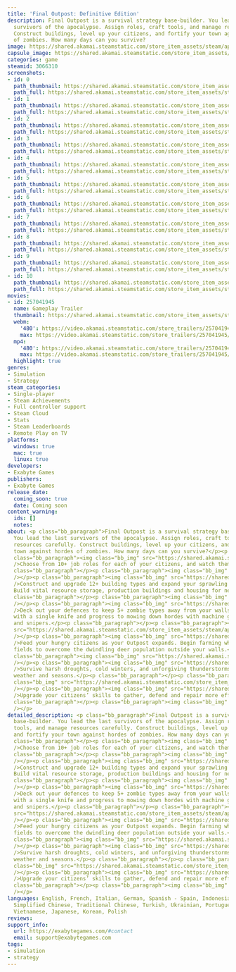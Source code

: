 ```yaml
---
title: 'Final Outpost: Definitive Edition'
description: Final Outpost is a survival strategy base-builder. You lead the last
  survivors of the apocalypse. Assign roles, craft tools, and manage resources carefully.
  Construct buildings, level up your citizens, and fortify your town against hordes
  of zombies. How many days can you survive?
image: https://shared.akamai.steamstatic.com/store_item_assets/steam/apps/3066310/header.jpg?t=1733917396
capsule_image: https://shared.akamai.steamstatic.com/store_item_assets/steam/apps/3066310/11bd39c4a51fe90f1d417412b1235a4e0e71cda7/capsule_231x87.jpg?t=1733917396
categories: game
steamid: 3066310
screenshots:
- id: 0
  path_thumbnail: https://shared.akamai.steamstatic.com/store_item_assets/steam/apps/3066310/ss_ca3bfbb225235fefe786072e855c1469de75c4b5.600x338.jpg?t=1733917396
  path_full: https://shared.akamai.steamstatic.com/store_item_assets/steam/apps/3066310/ss_ca3bfbb225235fefe786072e855c1469de75c4b5.1920x1080.jpg?t=1733917396
- id: 1
  path_thumbnail: https://shared.akamai.steamstatic.com/store_item_assets/steam/apps/3066310/ss_63b31748ecd341f158415c1e344b41d3d4b61140.600x338.jpg?t=1733917396
  path_full: https://shared.akamai.steamstatic.com/store_item_assets/steam/apps/3066310/ss_63b31748ecd341f158415c1e344b41d3d4b61140.1920x1080.jpg?t=1733917396
- id: 2
  path_thumbnail: https://shared.akamai.steamstatic.com/store_item_assets/steam/apps/3066310/ss_62595398b492bfaf2b376b512bc5c02ce73b9553.600x338.jpg?t=1733917396
  path_full: https://shared.akamai.steamstatic.com/store_item_assets/steam/apps/3066310/ss_62595398b492bfaf2b376b512bc5c02ce73b9553.1920x1080.jpg?t=1733917396
- id: 3
  path_thumbnail: https://shared.akamai.steamstatic.com/store_item_assets/steam/apps/3066310/ss_bf3fd50b0fb23ad89e0cca0f1965c6f06961deda.600x338.jpg?t=1733917396
  path_full: https://shared.akamai.steamstatic.com/store_item_assets/steam/apps/3066310/ss_bf3fd50b0fb23ad89e0cca0f1965c6f06961deda.1920x1080.jpg?t=1733917396
- id: 4
  path_thumbnail: https://shared.akamai.steamstatic.com/store_item_assets/steam/apps/3066310/ss_1cf6fe391b1aaccaa310948e71edd63be35ec181.600x338.jpg?t=1733917396
  path_full: https://shared.akamai.steamstatic.com/store_item_assets/steam/apps/3066310/ss_1cf6fe391b1aaccaa310948e71edd63be35ec181.1920x1080.jpg?t=1733917396
- id: 5
  path_thumbnail: https://shared.akamai.steamstatic.com/store_item_assets/steam/apps/3066310/ss_664f0e5508c6638a59f069213e6b0b3127499276.600x338.jpg?t=1733917396
  path_full: https://shared.akamai.steamstatic.com/store_item_assets/steam/apps/3066310/ss_664f0e5508c6638a59f069213e6b0b3127499276.1920x1080.jpg?t=1733917396
- id: 6
  path_thumbnail: https://shared.akamai.steamstatic.com/store_item_assets/steam/apps/3066310/ss_1c38cfb11cecf4c94037e81f1d9329dd1153be06.600x338.jpg?t=1733917396
  path_full: https://shared.akamai.steamstatic.com/store_item_assets/steam/apps/3066310/ss_1c38cfb11cecf4c94037e81f1d9329dd1153be06.1920x1080.jpg?t=1733917396
- id: 7
  path_thumbnail: https://shared.akamai.steamstatic.com/store_item_assets/steam/apps/3066310/ss_fe3bffaaf9d65675144f633c3eaf4b28e102759b.600x338.jpg?t=1733917396
  path_full: https://shared.akamai.steamstatic.com/store_item_assets/steam/apps/3066310/ss_fe3bffaaf9d65675144f633c3eaf4b28e102759b.1920x1080.jpg?t=1733917396
- id: 8
  path_thumbnail: https://shared.akamai.steamstatic.com/store_item_assets/steam/apps/3066310/ss_c118fb3ea4dd46911ea1dfc356e9c73bae540cf0.600x338.jpg?t=1733917396
  path_full: https://shared.akamai.steamstatic.com/store_item_assets/steam/apps/3066310/ss_c118fb3ea4dd46911ea1dfc356e9c73bae540cf0.1920x1080.jpg?t=1733917396
- id: 9
  path_thumbnail: https://shared.akamai.steamstatic.com/store_item_assets/steam/apps/3066310/ss_0a83f59ade57f3b0f6bc5537c6f4ff964b5f579a.600x338.jpg?t=1733917396
  path_full: https://shared.akamai.steamstatic.com/store_item_assets/steam/apps/3066310/ss_0a83f59ade57f3b0f6bc5537c6f4ff964b5f579a.1920x1080.jpg?t=1733917396
- id: 10
  path_thumbnail: https://shared.akamai.steamstatic.com/store_item_assets/steam/apps/3066310/ss_98c281e601941eb28d0828406e5159e805aec05c.600x338.jpg?t=1733917396
  path_full: https://shared.akamai.steamstatic.com/store_item_assets/steam/apps/3066310/ss_98c281e601941eb28d0828406e5159e805aec05c.1920x1080.jpg?t=1733917396
movies:
- id: 257041945
  name: Gameplay Trailer
  thumbnail: https://shared.akamai.steamstatic.com/store_item_assets/steam/apps/257041945/movie.293x165.jpg?t=1722715664
  webm:
    '480': https://video.akamai.steamstatic.com/store_trailers/257041945/movie480_vp9.webm?t=1722715664
    max: https://video.akamai.steamstatic.com/store_trailers/257041945/movie_max_vp9.webm?t=1722715664
  mp4:
    '480': https://video.akamai.steamstatic.com/store_trailers/257041945/movie480.mp4?t=1722715664
    max: https://video.akamai.steamstatic.com/store_trailers/257041945/movie_max.mp4?t=1722715664
  highlight: true
genres:
- Simulation
- Strategy
steam_categories:
- Single-player
- Steam Achievements
- Full controller support
- Steam Cloud
- Stats
- Steam Leaderboards
- Remote Play on TV
platforms:
  windows: true
  mac: true
  linux: true
developers:
- Exabyte Games
publishers:
- Exabyte Games
release_date:
  coming_soon: true
  date: Coming soon
content_warning:
  ids: []
  notes:
about: <p class="bb_paragraph">Final Outpost is a survival strategy base-builder.
  You lead the last survivors of the apocalypse. Assign roles, craft tools, and manage
  resources carefully. Construct buildings, level up your citizens, and fortify your
  town against hordes of zombies. How many days can you survive?</p><p class="bb_paragraph"></p><p
  class="bb_paragraph"><img class="bb_img" src="https://shared.akamai.steamstatic.com/store_item_assets/steam/apps/3066310/extras/1_en.png?t=1733917396"
  />Choose from 10+ job roles for each of your citizens, and watch them get to work!</p><p
  class="bb_paragraph"></p><p class="bb_paragraph"><img class="bb_img" src="https://shared.akamai.steamstatic.com/store_item_assets/steam/apps/3066310/extras/gif_1_jobs.gif?t=1733917396"
  /></p><p class="bb_paragraph"><img class="bb_img" src="https://shared.akamai.steamstatic.com/store_item_assets/steam/apps/3066310/extras/2_en.png?t=1733917396"
  />Construct and upgrade 12+ building types and expand your sprawling settlement.
  Build vital resource storage, production buildings and housing for new survivors.</p><p
  class="bb_paragraph"></p><p class="bb_paragraph"><img class="bb_img" src="https://shared.akamai.steamstatic.com/store_item_assets/steam/apps/3066310/extras/gif_2_build.gif?t=1733917396"
  /></p><p class="bb_paragraph"><img class="bb_img" src="https://shared.akamai.steamstatic.com/store_item_assets/steam/apps/3066310/extras/3_en.png?t=1733917396"
  />Deck out your defences to keep 5+ zombie types away from your walls. Start out
  with a single knife and progress to mowing down hordes with machine guns, crossbows
  and snipers.</p><p class="bb_paragraph"></p><p class="bb_paragraph"><img class="bb_img"
  src="https://shared.akamai.steamstatic.com/store_item_assets/steam/apps/3066310/extras/gif_3_kill.gif?t=1733917396"
  /></p><p class="bb_paragraph"><img class="bb_img" src="https://shared.akamai.steamstatic.com/store_item_assets/steam/apps/3066310/extras/4_en.png?t=1733917396"
  />Feed your hungry citizens as your Outpost expands. Begin farming wheat in your
  fields to overcome the dwindling deer population outside your walls.</p><p class="bb_paragraph"></p><p
  class="bb_paragraph"><img class="bb_img" src="https://shared.akamai.steamstatic.com/store_item_assets/steam/apps/3066310/extras/gif_4_farm.gif?t=1733917396"
  /></p><p class="bb_paragraph"><img class="bb_img" src="https://shared.akamai.steamstatic.com/store_item_assets/steam/apps/3066310/extras/5_en.png?t=1733917396"
  />Survive harsh droughts, cold winters, and unforgiving thunderstorms with simulated
  weather and seasons.</p><p class="bb_paragraph"></p><p class="bb_paragraph"><img
  class="bb_img" src="https://shared.akamai.steamstatic.com/store_item_assets/steam/apps/3066310/extras/gif_5_seasons.gif?t=1733917396"
  /></p><p class="bb_paragraph"><img class="bb_img" src="https://shared.akamai.steamstatic.com/store_item_assets/steam/apps/3066310/extras/6_en.png?t=1733917396"
  />Upgrade your citizens’ skills to gather, defend and repair more efficiently.</p><p
  class="bb_paragraph"></p><p class="bb_paragraph"><img class="bb_img" src="https://shared.akamai.steamstatic.com/store_item_assets/steam/apps/3066310/extras/gif_6_skills.gif?t=1733917396"
  /></p>
detailed_description: <p class="bb_paragraph">Final Outpost is a survival strategy
  base-builder. You lead the last survivors of the apocalypse. Assign roles, craft
  tools, and manage resources carefully. Construct buildings, level up your citizens,
  and fortify your town against hordes of zombies. How many days can you survive?</p><p
  class="bb_paragraph"></p><p class="bb_paragraph"><img class="bb_img" src="https://shared.akamai.steamstatic.com/store_item_assets/steam/apps/3066310/extras/1_en.png?t=1733917396"
  />Choose from 10+ job roles for each of your citizens, and watch them get to work!</p><p
  class="bb_paragraph"></p><p class="bb_paragraph"><img class="bb_img" src="https://shared.akamai.steamstatic.com/store_item_assets/steam/apps/3066310/extras/gif_1_jobs.gif?t=1733917396"
  /></p><p class="bb_paragraph"><img class="bb_img" src="https://shared.akamai.steamstatic.com/store_item_assets/steam/apps/3066310/extras/2_en.png?t=1733917396"
  />Construct and upgrade 12+ building types and expand your sprawling settlement.
  Build vital resource storage, production buildings and housing for new survivors.</p><p
  class="bb_paragraph"></p><p class="bb_paragraph"><img class="bb_img" src="https://shared.akamai.steamstatic.com/store_item_assets/steam/apps/3066310/extras/gif_2_build.gif?t=1733917396"
  /></p><p class="bb_paragraph"><img class="bb_img" src="https://shared.akamai.steamstatic.com/store_item_assets/steam/apps/3066310/extras/3_en.png?t=1733917396"
  />Deck out your defences to keep 5+ zombie types away from your walls. Start out
  with a single knife and progress to mowing down hordes with machine guns, crossbows
  and snipers.</p><p class="bb_paragraph"></p><p class="bb_paragraph"><img class="bb_img"
  src="https://shared.akamai.steamstatic.com/store_item_assets/steam/apps/3066310/extras/gif_3_kill.gif?t=1733917396"
  /></p><p class="bb_paragraph"><img class="bb_img" src="https://shared.akamai.steamstatic.com/store_item_assets/steam/apps/3066310/extras/4_en.png?t=1733917396"
  />Feed your hungry citizens as your Outpost expands. Begin farming wheat in your
  fields to overcome the dwindling deer population outside your walls.</p><p class="bb_paragraph"></p><p
  class="bb_paragraph"><img class="bb_img" src="https://shared.akamai.steamstatic.com/store_item_assets/steam/apps/3066310/extras/gif_4_farm.gif?t=1733917396"
  /></p><p class="bb_paragraph"><img class="bb_img" src="https://shared.akamai.steamstatic.com/store_item_assets/steam/apps/3066310/extras/5_en.png?t=1733917396"
  />Survive harsh droughts, cold winters, and unforgiving thunderstorms with simulated
  weather and seasons.</p><p class="bb_paragraph"></p><p class="bb_paragraph"><img
  class="bb_img" src="https://shared.akamai.steamstatic.com/store_item_assets/steam/apps/3066310/extras/gif_5_seasons.gif?t=1733917396"
  /></p><p class="bb_paragraph"><img class="bb_img" src="https://shared.akamai.steamstatic.com/store_item_assets/steam/apps/3066310/extras/6_en.png?t=1733917396"
  />Upgrade your citizens’ skills to gather, defend and repair more efficiently.</p><p
  class="bb_paragraph"></p><p class="bb_paragraph"><img class="bb_img" src="https://shared.akamai.steamstatic.com/store_item_assets/steam/apps/3066310/extras/gif_6_skills.gif?t=1733917396"
  /></p>
languages: English, French, Italian, German, Spanish - Spain, Indonesian, Russian,
  Simplified Chinese, Traditional Chinese, Turkish, Ukrainian, Portuguese - Brazil,
  Vietnamese, Japanese, Korean, Polish
reviews:
support_info:
  url: https://exabytegames.com/#contact
  email: support@exabytegames.com
tags:
- simulation
- strategy
---
```



